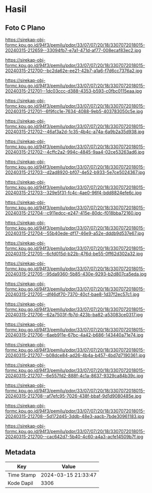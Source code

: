 # Hasil

## Foto C Plano

https://sirekap-obj-formc.kpu.go.id/94f3/pemilu/pdpr/33/07/07/20/18/3307072018015-20240315-212659--33094fb7-e7a1-471d-af77-008ecaf83ec2.jpg

https://sirekap-obj-formc.kpu.go.id/94f3/pemilu/pdpr/33/07/07/20/18/3307072018015-20240315-212700--bc2da62e-ee21-42b7-a1a6-f7d6cc7376a2.jpg

https://sirekap-obj-formc.kpu.go.id/94f3/pemilu/pdpr/33/07/07/20/18/3307072018015-20240315-212701--1dc03ccc-d388-4353-b593-c0fbc0115eaa.jpg

https://sirekap-obj-formc.kpu.go.id/94f3/pemilu/pdpr/33/07/07/20/18/3307072018015-20240315-212701--6f9fcc1e-7634-4088-9eb5-403783050c5e.jpg

https://sirekap-obj-formc.kpu.go.id/94f3/pemilu/pdpr/33/07/07/20/18/3307072018015-20240315-212702--46af3a2d-1c35-4b4c-a74a-6a9b2a35d938.jpg

https://sirekap-obj-formc.kpu.go.id/94f3/pemilu/pdpr/33/07/07/20/18/3307072018015-20240315-212702--4cffc2a2-994c-4845-9aa4-02ce53263ad6.jpg

https://sirekap-obj-formc.kpu.go.id/94f3/pemilu/pdpr/33/07/07/20/18/3307072018015-20240315-212703--d2ad8920-bf07-4e52-b933-5e7ce5024367.jpg

https://sirekap-obj-formc.kpu.go.id/94f3/pemilu/pdpr/33/07/07/20/18/3307072018015-20240315-212703--329e5f31-fc4c-4ae0-96f4-bdd8824efe6c.jpg

https://sirekap-obj-formc.kpu.go.id/94f3/pemilu/pdpr/33/07/07/20/18/3307072018015-20240315-212704--c911edcc-e247-415e-80dc-f018bba72160.jpg

https://sirekap-obj-formc.kpu.go.id/94f3/pemilu/pdpr/33/07/07/20/18/3307072018015-20240315-212704--55b40ede-df17-46e9-a52e-dddb9d537e67.jpg

https://sirekap-obj-formc.kpu.go.id/94f3/pemilu/pdpr/33/07/07/20/18/3307072018015-20240315-212705--6cfd015d-b22b-476d-be55-0ff62d302a32.jpg

https://sirekap-obj-formc.kpu.go.id/94f3/pemilu/pdpr/33/07/07/20/18/3307072018015-20240315-212705--95da9360-5b85-430e-9293-b2d807ca5eda.jpg

https://sirekap-obj-formc.kpu.go.id/94f3/pemilu/pdpr/33/07/07/20/18/3307072018015-20240315-212705--df46df70-7370-40cf-bae8-1d37f2ec57c1.jpg

https://sirekap-obj-formc.kpu.go.id/94f3/pemilu/pdpr/33/07/07/20/18/3307072018015-20240315-212706--62a7503f-fb7d-423b-ba82-a53083ce0317.jpg

https://sirekap-obj-formc.kpu.go.id/94f3/pemilu/pdpr/33/07/07/20/18/3307072018015-20240315-212706--6aeb911e-67bc-4a42-b686-143440a71e74.jpg

https://sirekap-obj-formc.kpu.go.id/94f3/pemilu/pdpr/33/07/07/20/18/3307072018015-20240315-212707--b08dce84-ad26-4b4a-b457-4bd7d7190361.jpg

https://sirekap-obj-formc.kpu.go.id/94f3/pemilu/pdpr/33/07/07/20/18/3307072018015-20240315-212707--6e557fd2-888f-4c1a-8637-9329ca84b39c.jpg

https://sirekap-obj-formc.kpu.go.id/94f3/pemilu/pdpr/33/07/07/20/18/3307072018015-20240315-212708--af7efc95-7026-438f-bbaf-9d1d9080485e.jpg

https://sirekap-obj-formc.kpu.go.id/94f3/pemilu/pdpr/33/07/07/20/18/3307072018015-20240315-212708--5d172d45-3ddb-48e3-aacb-7bde30961183.jpg

https://sirekap-obj-formc.kpu.go.id/94f3/pemilu/pdpr/33/07/07/20/18/3307072018015-20240315-212700--cac642d7-5b40-4c60-a4a3-acfe14509b7f.jpg


## Metadata

| Key        | Value               |
| ---------- | ------------------- |
| Time Stamp | 2024-03-15 21:33:47 |
| Kode Dapil | 3306                |



